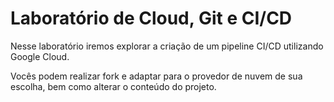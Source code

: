 # Laboratório de Cloud, Git e CI/CD

Nesse laboratório iremos explorar a criação de um pipeline CI/CD utilizando Google Cloud.

Vocês podem realizar fork e adaptar para o provedor de nuvem de sua escolha, bem como alterar o conteúdo do projeto.